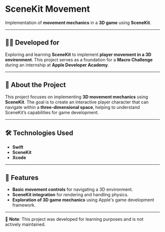 # SceneKit Movement  

Implementation of **movement mechanics** in a **3D game** using **SceneKit**.  

---  

## 🧑‍💻 Developed for  
Exploring and learning **SceneKit** to implement **player movement in a 3D environment**. This project serves as a foundation for a **Macro Challenge** during an internship at **Apple Developer Academy**.  

---  

## 📖 About the Project  
This project focuses on implementing **3D movement mechanics** using **SceneKit**. The goal is to create an interactive player character that can navigate within a **three-dimensional space**, helping to understand SceneKit’s capabilities for game development.  

---  

## 🛠️ Technologies Used  
- **Swift**  
- **SceneKit**  
- **Xcode**  

---  

## 🚀 Features  
- **Basic movement controls** for navigating a 3D environment.  
- **SceneKit integration** for rendering and handling physics.  
- **Exploration of 3D game mechanics** using Apple's game development framework.  

---  

📌 **Note**: This project was developed for learning purposes and is not actively maintained.  
